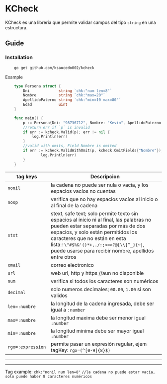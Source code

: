 # KCheck 
KCheck es una librería que permite validar campos del tipo `string` en una estructura.

## Guide
### Installation
```bach
    go get github.com/ksaucedo002/kcheck
```

Example
```go 
    type Persona struct {
        Dni             string `chk:"num len=8"`
        Nombre          string `chk:"max=20"`
        ApellidoPaterno string `chk:"min=10 max=80"`
        Edad            uint
    }

    func main() {
        p := Persona{Dni: "98736712", Nombre: "Kevin", ApellidoPaterno: "Saucedo", Edad: 23}
        //return err if `p` is invalid
        if err := kcheck.Valid(p); err != nil {
            log.Println(err)
        }
        //valid with omits, Field Nombre is omited
        if err := kcheck.ValidWithOmit(p, kcheck.OmitFields{"Nombre"}); err != nil {
                log.Println(err)
        }
    }
```

| tag keys  | Descripcion|
| ---- | ---------- |
|`nonil`| la cadena no puede ser nula o vacia, y los espacios vacíos no cuentas|
| `nosp` | verifica que no hay espacios vacíos al inicio o al final de la cadena|
| `stxt`| stext, safe text; solo permite texto sin espacios al inicio ni al final, las palabras no pueden estar separadas por más de dos espacios, y solo están permitidos los caracteres que no están en esta lista:`!\"#$%&'()*+,./:;<=>?@[\\]^_}{~\|`, puede usarse para recibir nombre, apellidos entre otros
| `email` | correo electronico |
| `url` | web url, http y https //aun no disponible|
| `num` | verifica si todos los caracteres son numéricos |
| `decimal` | solo numeros decimales; `00.00`, `1.00` si son validos |
| `len=:numbre` | la longitud de la cadena ingresada, debe ser igual a `:number` |
| `max=:numbre` | la longitud maxima debe ser menor igual `:number` |
| `min=:numbre` | la longitud minima debe ser mayor igual `:number` |
| `rgx=:expression` |  permite pasar un expresión regular, ejem tagKey: `rgx=(^[0-9]{8}$)`|
--------------------------------------------------------------------------------------------
--------------------------------------------------------------------------------------------
Tag example: `chk:"nonil num len=8"` `//la cadena no puede estar vacía, solo puede haber 8 caracteres numéricos`